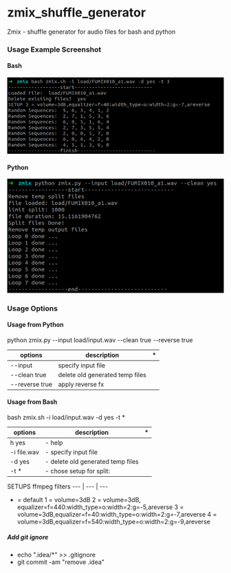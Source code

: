 # zmix_shuffle_generator
Zmix - shuffle generator for audio files for bash and python




### Usage Example Screenshot

#### Bash
[![Editor Screen](https://raw.githubusercontent.com/maranemil/zmix_shuffle_generator/master/demosample/Screenshot1.png)](#features)


#### Python
[![Editor Screen](https://raw.githubusercontent.com/maranemil/zmix_shuffle_generator/master/demosample/Screenshot2.png)](#features)





### Usage Options

#### Usage from Python

python zmix.py --input load/input.wav  --clean true --reverse true


options | description | *
--- | --- | ---
--input  |  specify input file 
--clean true |   delete old generated temp files
--reverse true |  apply reverse fx

#### Usage from Bash

bash zmix.sh -i load/input.wav -d yes -t *

options| description | *
--- | --- | ---
h yes  |  - help
-i file.wav |   - specify input file
-d yes        | - delete old generated temp files
-t *          | - chose setup for split:

SETUPS ffmpeg filters
--- | --- | ---
* = default
1 = volume=3dB
2 = volume=3dB, equalizer=f=440:width_type=o:width=2:g=-5,areverse
3 = volume=3dB,equalizer=f=40:width_type=o:width=2:g=-7,areverse
4 = volume=3dB,equalizer=f=540:width_type=o:width=2:g=-9,areverse









##### Add git ignore
* echo ".idea/*" >> .gitignore
* git commit -am "remove .idea"
